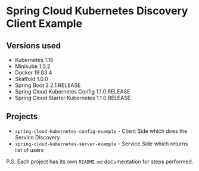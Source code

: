 # Spring Cloud Kubernetes Discovery Client Example

## Versions used
- Kubernetes 1.16
- Minikube 1.5.2
- Docker 19.03.4
- Skaffold 1.0.0
- Spring Boot 2.2.1.RELEASE
- Spring Cloud Kubernetes Config 1.1.0.RELEASE
- Spring Cloud Starter Kubernetes 1.1.0.RELEASE


## Projects
- `spring-cloud-kubernetes-config-example` - Client Side which does the Service Discovery
- `spring-cloud-kubernetes-server-example` - Service Side which returns list of users

P.S. Each project has its own `README.md` documentation for steps performed.

